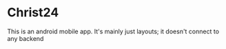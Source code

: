 # Christ24
This is an android mobile app. It's mainly just layouts; it doesn't connect to any backend
